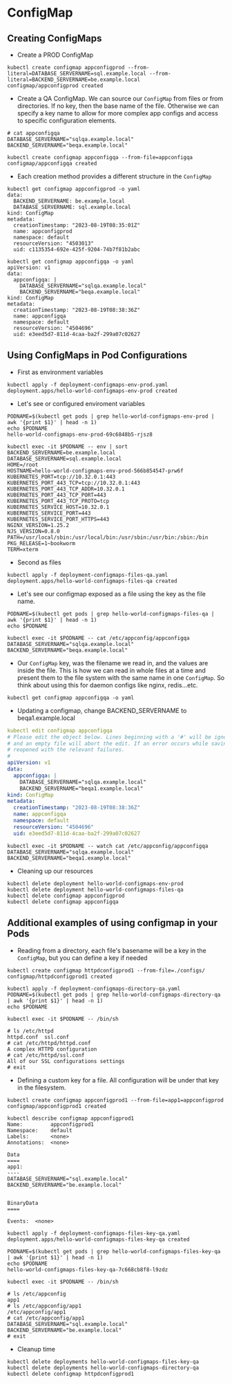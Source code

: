 # ConfigMap

## Creating ConfigMaps

- Create a PROD ConfigMap

```
kubectl create configmap appconfigprod --from-literal=DATABASE_SERVERNAME=sql.example.local --from-literal=BACKEND_SERVERNAME=be.example.local
configmap/appconfigprod created
```

- Create a QA ConfigMap. We can source our `ConfigMap` from files or from directories.
If no key, then the base name of the file.
Otherwise we can specify a key name to allow for more complex app configs and access to specific configuration elements.

```shell
# cat appconfigqa
DATABASE_SERVERNAME="sqlqa.example.local"
BACKEND_SERVERNAME="beqa.example.local"
```

```
kubectl create configmap appconfigqa --from-file=appconfigqa
configmap/appconfigqa created
```

- Each creation method provides a different structure in the `ConfigMap`

```
kubectl get configmap appconfigprod -o yaml
data:
  BACKEND_SERVERNAME: be.example.local
  DATABASE_SERVERNAME: sql.example.local
kind: ConfigMap
metadata:
  creationTimestamp: "2023-08-19T08:35:01Z"
  name: appconfigprod
  namespace: default
  resourceVersion: "4503013"
  uid: c1135354-692e-425f-9204-74b7f81b2abc

kubectl get configmap appconfigqa -o yaml
apiVersion: v1
data:
  appconfigqa: |
    DATABASE_SERVERNAME="sqlqa.example.local"
    BACKEND_SERVERNAME="beqa.example.local"
kind: ConfigMap
metadata:
  creationTimestamp: "2023-08-19T08:38:36Z"
  name: appconfigqa
  namespace: default
  resourceVersion: "4504696"
  uid: e3eed5d7-811d-4caa-ba2f-299a07c02627
```

## Using ConfigMaps in Pod Configurations

- First as environment variables

```
kubectl apply -f deployment-configmaps-env-prod.yaml
deployment.apps/hello-world-configmaps-env-prod created
```

- Let's see or configured enviroment variables

```shell
PODNAME=$(kubectl get pods | grep hello-world-configmaps-env-prod | awk '{print $1}' | head -n 1)
echo $PODNAME
hello-world-configmaps-env-prod-69c6848b5-rjsz8
```

```shell
kubectl exec -it $PODNAME -- env | sort
BACKEND_SERVERNAME=be.example.local
DATABASE_SERVERNAME=sql.example.local
HOME=/root
HOSTNAME=hello-world-configmaps-env-prod-566b854547-prw6f
KUBERNETES_PORT=tcp://10.32.0.1:443
KUBERNETES_PORT_443_TCP=tcp://10.32.0.1:443
KUBERNETES_PORT_443_TCP_ADDR=10.32.0.1
KUBERNETES_PORT_443_TCP_PORT=443
KUBERNETES_PORT_443_TCP_PROTO=tcp
KUBERNETES_SERVICE_HOST=10.32.0.1
KUBERNETES_SERVICE_PORT=443
KUBERNETES_SERVICE_PORT_HTTPS=443
NGINX_VERSION=1.25.2
NJS_VERSION=0.8.0
PATH=/usr/local/sbin:/usr/local/bin:/usr/sbin:/usr/bin:/sbin:/bin
PKG_RELEASE=1~bookworm
TERM=xterm
```

- Second as files

```shell
kubectl apply -f deployment-configmaps-files-qa.yaml
deployment.apps/hello-world-configmaps-files-qa created
```

- Let's see our configmap exposed as a file using the key as the file name.

```shell
PODNAME=$(kubectl get pods | grep hello-world-configmaps-files-qa | awk '{print $1}' | head -n 1)
echo $PODNAME
```

```shell
kubectl exec -it $PODNAME -- cat /etc/appconfig/appconfigqa
DATABASE_SERVERNAME="sqlqa.example.local"
BACKEND_SERVERNAME="beqa.example.local"
```

- Our `ConfigMap` key, was the filename we read in, and the values are inside the file.
This is how we can read in whole files at a time and present them to the file system with the same name in one `ConfigMap`.
So think about using this for daemon configs like nginx, redis...etc.

```shell
kubectl get configmap appconfigqa -o yaml
```

- Updating a configmap, change BACKEND_SERVERNAME to beqa1.example.local

```yaml
kubectl edit configmap appconfigqa
# Please edit the object below. Lines beginning with a '#' will be ignored,
# and an empty file will abort the edit. If an error occurs while saving this file will be
# reopened with the relevant failures.
#
apiVersion: v1
data:
  appconfigqa: |
    DATABASE_SERVERNAME="sqlqa.example.local"
    BACKEND_SERVERNAME="beqa1.example.local"
kind: ConfigMap
metadata:
  creationTimestamp: "2023-08-19T08:38:36Z"
  name: appconfigqa
  namespace: default
  resourceVersion: "4504696"
  uid: e3eed5d7-811d-4caa-ba2f-299a07c02627
```

```shell
kubectl exec -it $PODNAME -- watch cat /etc/appconfig/appconfigqa
DATABASE_SERVERNAME="sqlqa.example.local"
BACKEND_SERVERNAME="beqa1.example.local"
```

- Cleaning up our resources

```shell
kubectl delete deployment hello-world-configmaps-env-prod
kubectl delete deployment hello-world-configmaps-files-qa
kubectl delete configmap appconfigprod
kubectl delete configmap appconfigqa
```

## Additional examples of using configmap in your Pods

- Reading from a directory, each file's basename will be a key in the `ConfigMap`, but you can define a key if needed

```
kubectl create configmap httpdconfigprod1 --from-file=./configs/
configmap/httpdconfigprod1 created
```

```shell
kubectl apply -f deployment-configmaps-directory-qa.yaml
PODNAME=$(kubectl get pods | grep hello-world-configmaps-directory-qa | awk '{print $1}' | head -n 1)
echo $PODNAME
```

```
kubectl exec -it $PODNAME -- /bin/sh

# ls /etc/httpd
httpd.conf  ssl.conf
# cat /etc/httpd/httpd.conf
A complex HTTPD configuration
# cat /etc/httpd/ssl.conf
All of our SSL configurations settings
# exit
```

- Defining a custom key for a file. All configuration will be under that key in the filesystem.

```shell
kubectl create configmap appconfigprod1 --from-file=app1=appconfigprod
configmap/appconfigprod1 created

kubectl describe configmap appconfigprod1
Name:         appconfigprod1
Namespace:    default
Labels:       <none>
Annotations:  <none>

Data
====
app1:
----
DATABASE_SERVERNAME="sql.example.local"
BACKEND_SERVERNAME="be.example.local"


BinaryData
====

Events:  <none>

kubectl apply -f deployment-configmaps-files-key-qa.yaml
deployment.apps/hello-world-configmaps-files-key-qa created

PODNAME=$(kubectl get pods | grep hello-world-configmaps-files-key-qa | awk '{print $1}' | head -n 1)
echo $PODNAME
hello-world-configmaps-files-key-qa-7c668cb8f8-l9zdz
```

```
kubectl exec -it $PODNAME -- /bin/sh 

# ls /etc/appconfig
app1
# ls /etc/appconfig/app1
/etc/appconfig/app1
# cat /etc/appconfig/app1
DATABASE_SERVERNAME="sql.example.local"
BACKEND_SERVERNAME="be.example.local"
# exit
```

- Cleanup time

```
kubectl delete deployments hello-world-configmaps-files-key-qa
kubectl delete deployments hello-world-configmaps-directory-qa
kubectl delete configmap httpdconfigprod1
```

